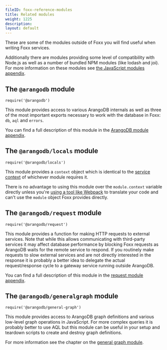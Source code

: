 ```yaml
---
fileID: foxx-reference-modules
title: Related modules
weight: 1225
description: 
layout: default
---
```

These are some of the modules outside of Foxx you will find useful when
writing Foxx services.

Additionally there are modules providing some level of compatibility with
Node.js as well as a number of bundled NPM modules (like lodash and joi).
For more information on these modules see
[the JavaScript modules appendix](../../../appendix/javascript-modules/).

## The `@arangodb` module

`require('@arangodb')`

This module provides access to various ArangoDB internals as well as three of
the most important exports necessary to work with the database in Foxx:
`db`, `aql` and `errors`.

You can find a full description of this module in the
[ArangoDB module appendix](../../../appendix/javascript-modules/appendix-java-script-modules-arango-db).

## The `@arangodb/locals` module

`require('@arangodb/locals')`

This module provides a `context` object which is identical to the
[service context](../foxx-reference-context) of whichever module requires it.

There is no advantage to using this module over the `module.context` variable
directly unless you're [using a tool like Webpack](../../guides/foxx-guides-webpack)
to translate your code and can't use the `module` object Foxx provides directly.

## The `@arangodb/request` module

`require('@arangodb/request')`

This module provides a function for making HTTP requests to external services.
Note that while this allows communicating with third-party services it may
affect database performance by blocking Foxx requests as ArangoDB waits for
the remote service to respond. If you routinely make requests to slow external
services and are not directly interested in the response it is probably a
better idea to delegate the actual request/response cycle to a gateway service
running outside ArangoDB.

You can find a full description of this module in the
[request module appendix](../../../appendix/javascript-modules/appendix-java-script-modules-request).

## The `@arangodb/generalgraph` module

`require('@arangodb/general-graph')`

This module provides access to ArangoDB graph definitions and various low-level
graph operations in JavaScript. For more complex queries it is probably better
to use AQL but this module can be useful in your setup and teardown scripts to
create and destroy graph definitions.

For more information see the chapter on the
[general graph module](../../../graphs/general-graphs/).
